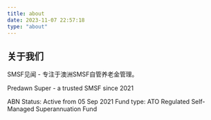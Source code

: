 ```yaml
---
title: about
date: 2023-11-07 22:57:18
type: "about"
---
```


## 关于我们

SMSF见闻 - 专注于澳洲SMSF自管养老金管理。


Predawn Super - a trusted SMSF since 2021

ABN Status:	Active from 05 Sep 2021
Fund type:	ATO Regulated Self-Managed Superannuation Fund
